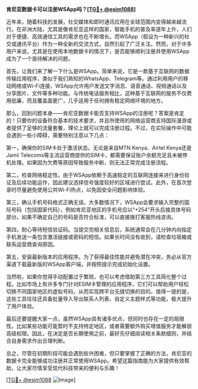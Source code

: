 **肯尼亚数据卡可以注册WSApp吗？[[TG💪+ @esim1088](https://t.me/s/esim1088)]**

近年来，随着科技的发展，社交媒体和即时通讯应用在全球范围内变得越来越流行。在非洲大陆，尤其是像肯尼亚这样的国家，智能手机的普及率逐年上升，人们对于便捷、高效通信工具的需求也在不断增长。而WSApp（假设为一种新兴的社交或通讯平台）作为一种全新的交流方式，自然引起了广泛关注。然而，对于许多用户来说，尤其是在使用本地数据卡的情况下，是否能够顺利注册并使用WSApp成为了一个亟待解决的问题。

首先，让我们来了解一下什么是WSApp。简单来说，它是一款基于互联网的数据传输应用程序，类似于我们熟知的WhatsApp、Telegram等。通过利用用户的移动网络或Wi-Fi连接，WSApp允许用户发送文字消息、语音通话、视频通话以及分享图片、文件等多种功能。与传统电话服务相比，这种基于互联网的服务不仅费用低廉，而且覆盖面更广，几乎适用于任何拥有稳定网络环境的地方。

那么，回到问题本身——肯尼亚数据卡能否支持WSApp的注册呢？答案是肯定的！只要你的设备符合基本的技术要求，并且所使用的网络运营商支持国际漫游或者提供了足够的流量套餐，理论上就可以完成注册过程。不过，在实际操作中可能会遇到一些小障碍，需要特别注意以下几点：

第一，确保你的SIM卡处于激活状态。无论是来自MTN Kenya、Airtel Kenya还是Jamii Telecoms等主流运营商提供的SIM卡，都需要保证账户余额充足且未被停机处理。如果因为欠费等原因导致服务中断，则无法正常完成注册流程。

第二，检查网络稳定性。由于WSApp依赖于高速稳定的互联网连接来进行身份验证及后续功能运作，因此建议选择信号强度较好的区域进行尝试。此外，在首次登录时尽量避免使用公共Wi-Fi热点，以免因安全问题影响体验。

第三，确认手机号码格式正确无误。大多数情况下，WSApp会要求输入完整的国际号码（包括国家代码），例如肯尼亚地区的手机号应以“+254”开头后接具体号码部分。如果不确定自己的号码是否符合标准，可以直接拨打客服热线咨询。

第四，耐心等待短信验证码。当提交完相关信息后，系统通常会在几分钟内向指定手机发送一条包含激活链接或密码的短信。如果长时间没有收到，请检查垃圾箱或联系运营商查询原因。

第五，安装最新版本的应用程序。为了获得最佳性能并避免潜在冲突，务必从官方渠道下载最新版的WSApp客户端，并按照提示完成初始化设置。

当然啦，如果你觉得手动配置过于繁琐，也可以考虑借助第三方工具简化整个过程。比如市场上有许多专门针对ESIM卡管理的应用程序，它们可以帮助用户轻松切换不同国家地区的虚拟号码，从而实现跨平台无缝切换的目的。值得一提的是，这些工具往往还具备批量导入导出联系人列表、自定义主题样式等功能，极大提升了用户体验。

最后还要提醒大家一点，虽然WSApp具有诸多优点，但同时也存在一定的局限性。比如某些功能可能暂时不支持特定地区，或者需要额外购买增值服务才能解锁高级权限。因此，在决定是否长期使用之前，最好先仔细阅读相关条款细则，并结合自身需求作出合理判断。

总之，尽管在初期阶段可能会遇到些许困难，但只要掌握了正确的方法，肯尼亚的数据卡完全能够成功注册并正常使用WSApp。希望这篇指南能为大家提供有效帮助，让大家尽情享受现代科技带来的便利与乐趣！

[[TG💪+ @esim1088](https://t.me/s/esim1088) ![Image](https://i.postimg.cc/4NQfJmqS/Snipaste-2025-05-13-00-14-12.png)]